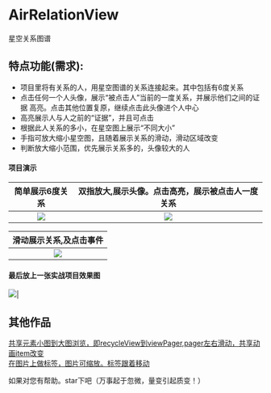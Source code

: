 # AirRelationView
星空关系图谱

## 特点功能(需求):

 - 项目里将有关系的人，用星空图谱的关系连接起来。其中包括有6度关系
 - 点击任何一个人头像，展示“被点击人”当前的一度关系，并展示他们之间的证据 高亮。点击其他位置复原，继续点击此头像进个人中心
 - 高亮展示人与人之前的“证据”，并且可点击
 - 根据此人关系的多小，在星空图上展示“不同大小”
 - 手指可放大缩小星空图，且随着展示关系的滑动，滑动区域改变
 - 判断放大缩小范围，优先展示关系多的，头像较大的人



#### 项目演示
|简单展示6度关系|双指放大,展示头像。点击高亮，展示被点击人一度关系|
|:---:|:---:|
|![](https://github.com/lihangleo2/AirRelationView/blob/master/airstar1.gif)|![](https://github.com/lihangleo2/AirRelationView/blob/master/airstar2.gif)|

|滑动展示关系,及点击事件|
|:---:|
|![](https://github.com/lihangleo2/AirRelationView/blob/master/airstar3.gif)



#### 最后放上一张实战项目效果图

![](https://github.com/lihangleo2/AirRelationView/blob/master/airstar4.gif)|




## 其他作品
[共享元素小图到大图浏览，即recycleView到viewPager,pager左右滑动，共享动画item改变](https://github.com/lihangleo2/mPro)  
[在图片上做标签，图片可缩放。标签跟着移动](https://github.com/lihangleo2/Imgdots)




如果对您有帮助。star下吧（万事起于忽微，量变引起质变！）
